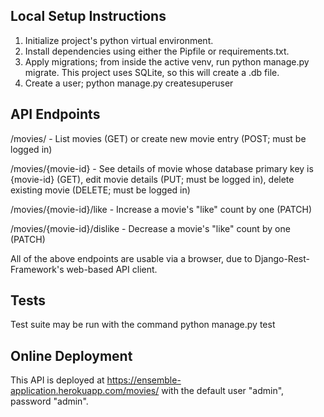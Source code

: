 ## Local Setup Instructions
1. Initialize project's python virtual environment.
2. Install dependencies using either the Pipfile or requirements.txt.
3. Apply migrations; from inside the active venv, run python manage.py migrate. This project uses SQLite, so this will create a .db file.
4. Create a user; python manage.py createsuperuser

## API Endpoints
  /movies/ - List movies (GET) or create new movie entry (POST; must be logged in)

  /movies/{movie-id} - See details of movie whose database primary key is {movie-id} (GET), edit movie details (PUT; must be logged in), delete existing movie (DELETE; must be logged in)
  
  /movies/{movie-id}/like - Increase a movie's "like" count by one (PATCH)
  
  /movies/{movie-id}/dislike - Decrease a movie's "like" count by one (PATCH)
  
  All of the above endpoints are usable via a browser, due to Django-Rest-Framework's web-based API client. 
  

## Tests
Test suite may be run with the command python manage.py test

## Online Deployment
This API is deployed at https://ensemble-application.herokuapp.com/movies/ with the default user "admin", password "admin".
